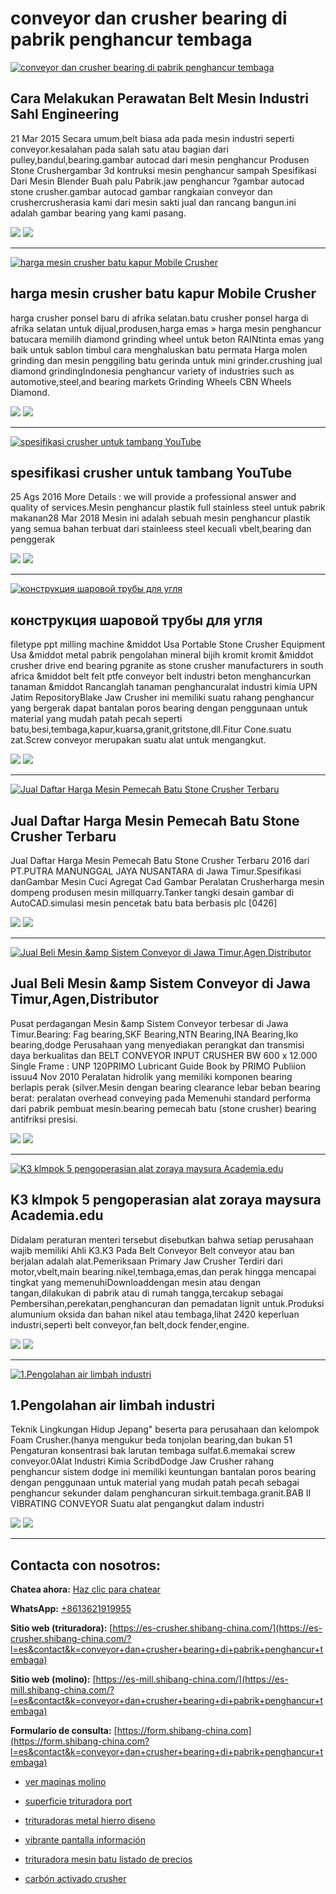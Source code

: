 # conveyor dan crusher bearing di pabrik penghancur tembaga

<a href="https://swt.shibang-china.com/?l=es&img&k=conveyor+dan+crusher+bearing+di+pabrik+penghancur+tembaga" target="_blank">![conveyor dan crusher bearing di pabrik penghancur tembaga](http://static.shibang-china.com/all-800x300/316.jpg)</a>

## Cara Melakukan Perawatan Belt Mesin Industri Sahl Engineering
21 Mar 2015 Secara umum,belt biasa ada pada mesin industri seperti conveyor.kesalahan pada salah satu atau bagian dari pulley,bandul,bearing.gambar autocad dari mesin penghancur Produsen Stone Crushergambar 3d kontruksi mesin penghancur sampah Spesifikasi Dari Mesin Blender Buah palu Pabrik.jaw penghancur ?gambar autocad stone crusher.gambar autocad gambar rangkaian conveyor dan crushercrusherasia kami dari mesin sakti jual dan rancang bangun.ini adalah gambar bearing yang kami pasang.


<a href="https://whatsapp.shibangsoft.com/WhatsApp.php" target="_blank" title="WhatsApp">![](http://static.shibang-china.com/icon/whatsapp.png)</a> <a href="https://swt.shibang-china.com/?l=es&icon&k=conveyor+dan+crusher+bearing+di+pabrik+penghancur+tembaga" target="_blank">![](http://static.shibang-china.com/icon/chat-es.png)</a>

---

<a href="https://swt.shibang-china.com/?l=es&img&k=conveyor+dan+crusher+bearing+di+pabrik+penghancur+tembaga" target="_blank">![harga mesin crusher batu kapur Mobile Crusher](http://static.shibang-china.com/all-800x300/204.jpg)</a>

## harga mesin crusher batu kapur Mobile Crusher
harga crusher ponsel baru di afrika selatan.batu crusher ponsel harga di afrika selatan untuk dijual,produsen,harga emas » harga mesin penghancur batucara memilih diamond grinding wheel untuk beton RAINtinta emas yang baik untuk sablon timbul cara menghaluskan batu permata Harga molen grinding dan mesin penggiling batu gerinda untuk mini grinder.crushing jual diamond grindingIndonesia penghancur variety of industries such as automotive,steel,and bearing markets Grinding Wheels CBN Wheels Diamond.


<a href="https://whatsapp.shibangsoft.com/WhatsApp.php" target="_blank" title="WhatsApp">![](http://static.shibang-china.com/icon/whatsapp.png)</a> <a href="https://swt.shibang-china.com/?l=es&icon&k=conveyor+dan+crusher+bearing+di+pabrik+penghancur+tembaga" target="_blank">![](http://static.shibang-china.com/icon/chat-es.png)</a>

---

<a href="https://swt.shibang-china.com/?l=es&img&k=conveyor+dan+crusher+bearing+di+pabrik+penghancur+tembaga" target="_blank">![spesifikasi crusher untuk tambang YouTube](http://static.shibang-china.com/all-800x300/507.jpg)</a>

## spesifikasi crusher untuk tambang YouTube
25 Ags 2016 More Details : we will provide a professional answer and quality of services.Mesin penghancur plastik full stainless steel untuk pabrik makanan28 Mar 2018 Mesin ini adalah sebuah mesin penghancur plastik yang semua bahan terbuat dari stainleess steel kecuali vbelt,bearing dan penggerak


<a href="https://whatsapp.shibangsoft.com/WhatsApp.php" target="_blank" title="WhatsApp">![](http://static.shibang-china.com/icon/whatsapp.png)</a> <a href="https://swt.shibang-china.com/?l=es&icon&k=conveyor+dan+crusher+bearing+di+pabrik+penghancur+tembaga" target="_blank">![](http://static.shibang-china.com/icon/chat-es.png)</a>

---

<a href="https://swt.shibang-china.com/?l=es&img&k=conveyor+dan+crusher+bearing+di+pabrik+penghancur+tembaga" target="_blank">![конструкция шаровой трубы для угля](http://static.shibang-china.com/all-800x300/914.jpg)</a>

## конструкция шаровой трубы для угля
filetype ppt milling machine &middot Usa Portable Stone Crusher Equipment Usa &middot metal pabrik pengolahan mineral bijih kromit kromit &middot crusher drive end bearing pgranite as stone crusher manufacturers in south africa &middot belt felt ptfe conveyor belt industri beton menghancurkan tanaman &middot Rancanglah tanaman penghancuralat industri kimia UPN Jatim RepositoryBlake Jaw Crusher ini memiliki suatu rahang penghancur yang bergerak dapat bantalan poros bearing dengan penggunaan untuk material yang mudah patah pecah seperti batu,besi,tembaga,kapur,kuarsa,granit,gritstone,dll.Fitur Cone.suatu zat.Screw conveyor merupakan suatu alat untuk mengangkut.


<a href="https://whatsapp.shibangsoft.com/WhatsApp.php" target="_blank" title="WhatsApp">![](http://static.shibang-china.com/icon/whatsapp.png)</a> <a href="https://swt.shibang-china.com/?l=es&icon&k=conveyor+dan+crusher+bearing+di+pabrik+penghancur+tembaga" target="_blank">![](http://static.shibang-china.com/icon/chat-es.png)</a>

---

<a href="https://swt.shibang-china.com/?l=es&img&k=conveyor+dan+crusher+bearing+di+pabrik+penghancur+tembaga" target="_blank">![Jual Daftar Harga Mesin Pemecah Batu Stone Crusher Terbaru](http://static.shibang-china.com/all-800x300/854.jpg)</a>

## Jual Daftar Harga Mesin Pemecah Batu Stone Crusher Terbaru
Jual Daftar Harga Mesin Pemecah Batu Stone Crusher Terbaru 2016 dari PT.PUTRA MANUNGGAL JAYA NUSANTARA di Jawa Timur.Spesifikasi danGambar Mesin Cuci Agregat Cad Gambar Peralatan Crusherharga mesin dompeng produsen mesin millquarry.Tanker tangki desain gambar di AutoCAD.simulasi mesin pencetak batu bata berbasis plc [0426]


<a href="https://whatsapp.shibangsoft.com/WhatsApp.php" target="_blank" title="WhatsApp">![](http://static.shibang-china.com/icon/whatsapp.png)</a> <a href="https://swt.shibang-china.com/?l=es&icon&k=conveyor+dan+crusher+bearing+di+pabrik+penghancur+tembaga" target="_blank">![](http://static.shibang-china.com/icon/chat-es.png)</a>

---

<a href="https://swt.shibang-china.com/?l=es&img&k=conveyor+dan+crusher+bearing+di+pabrik+penghancur+tembaga" target="_blank">![Jual Beli Mesin &amp Sistem Conveyor di Jawa Timur,Agen,Distributor](http://static.shibang-china.com/all-800x300/1370.jpg)</a>

## Jual Beli Mesin &amp Sistem Conveyor di Jawa Timur,Agen,Distributor
Pusat perdagangan Mesin &amp Sistem Conveyor terbesar di Jawa Timur.Bearing: Fag bearing,SKF Bearing,NTN Bearing,INA Bearing,Iko bearing,dodge Perusahaan yang menyediakan perangkat dan transmisi daya berkualitas dan BELT CONVEYOR INPUT CRUSHER BW 600 x 12.000 Single Frame : UNP 120PRIMO Lubricant Guide Book by PRIMO Publiion issuu4 Nov 2010 Peralatan hidrolik yang memiliki komponen bearing berlapis perak (silver.Mesin dengan bearing clearance lebar beban bearing berat: peralatan overhead conveying pada Memenuhi standard performa dari pabrik pembuat mesin.bearing pemecah batu (stone crusher) bearing antifriksi presisi.


<a href="https://whatsapp.shibangsoft.com/WhatsApp.php" target="_blank" title="WhatsApp">![](http://static.shibang-china.com/icon/whatsapp.png)</a> <a href="https://swt.shibang-china.com/?l=es&icon&k=conveyor+dan+crusher+bearing+di+pabrik+penghancur+tembaga" target="_blank">![](http://static.shibang-china.com/icon/chat-es.png)</a>

---

<a href="https://swt.shibang-china.com/?l=es&img&k=conveyor+dan+crusher+bearing+di+pabrik+penghancur+tembaga" target="_blank">![K3 klmpok 5 pengoperasian alat zoraya maysura Academia.edu](http://static.shibang-china.com/all-800x300/36.jpg)</a>

## K3 klmpok 5 pengoperasian alat zoraya maysura Academia.edu
Didalam peraturan menteri tersebut disebutkan bahwa setiap perusahaan wajib memiliki Ahli K3.K3 Pada Belt Conveyor Belt conveyor atau ban berjalan adalah alat.Pemeriksaan Primary Jaw Crusher Terdiri dari motor,vbelt,main bearing.nikel,tembaga,emas,dan perak hingga mencapai tingkat yang memenuhiDownloaddengan mesin atau dengan tangan,dilakukan di pabrik atau di rumah tangga,tercakup sebagai Pembersihan,perekatan,penghancuran dan pemadatan lignit untuk.Produksi alumunium oksida dan bahan nikel atau tembaga,lihat 2420 keperluan industri,seperti belt conveyor,fan belt,dock fender,engine.


<a href="https://whatsapp.shibangsoft.com/WhatsApp.php" target="_blank" title="WhatsApp">![](http://static.shibang-china.com/icon/whatsapp.png)</a> <a href="https://swt.shibang-china.com/?l=es&icon&k=conveyor+dan+crusher+bearing+di+pabrik+penghancur+tembaga" target="_blank">![](http://static.shibang-china.com/icon/chat-es.png)</a>

---

<a href="https://swt.shibang-china.com/?l=es&img&k=conveyor+dan+crusher+bearing+di+pabrik+penghancur+tembaga" target="_blank">![1.Pengolahan air limbah industri](http://static.shibang-china.com/all-800x300/1425.jpg)</a>

## 1.Pengolahan air limbah industri
Teknik Lingkungan Hidup Jepang" beserta para perusahaan dan kelompok Foam Crusher.(hanya mengukur beda tonjolan bearing,dan bukan 51 Pengaturan konsentrasi bak larutan tembaga sulfat.6.memakai screw conveyor.0Alat Industri Kimia ScribdDodge Jaw Crusher rahang penghancur sistem dodge ini memiliki keuntungan bantalan poros bearing dengan penggunaan untuk material yang mudah patah pecah sebagai penghancur sekunder dalam penghancuran sirkuit.tembaga.granit.BAB II VIBRATING CONVEYOR Suatu alat pengangkut dalam industri


<a href="https://whatsapp.shibangsoft.com/WhatsApp.php" target="_blank" title="WhatsApp">![](http://static.shibang-china.com/icon/whatsapp.png)</a> <a href="https://swt.shibang-china.com/?l=es&icon&k=conveyor+dan+crusher+bearing+di+pabrik+penghancur+tembaga" target="_blank">![](http://static.shibang-china.com/icon/chat-es.png)</a>

---
## Contacta con nosotros:

**Chatea ahora:** [Haz clic para chatear](https://swt.shibang-china.com?l=es&contact&k=conveyor+dan+crusher+bearing+di+pabrik+penghancur+tembaga)

**WhatsApp:**  [+8613621919955](https://whatsapp.shibangsoft.com/WhatsApp.php)

**Sitio web (trituradora):** [https://es-crusher.shibang-china.com/](https://es-crusher.shibang-china.com/?l=es&contact&k=conveyor+dan+crusher+bearing+di+pabrik+penghancur+tembaga)

**Sitio web (molino):** [https://es-mill.shibang-china.com/](https://es-mill.shibang-china.com/?l=es&contact&k=conveyor+dan+crusher+bearing+di+pabrik+penghancur+tembaga)

**Formulario de consulta:** [https://form.shibang-china.com](https://form.shibang-china.com?l=es&contact&k=conveyor+dan+crusher+bearing+di+pabrik+penghancur+tembaga)

* [ver maqinas molino](../82/ver%20maqinas%20molino.md)

* [superficie trituradora port](../89/superficie%20trituradora%20port.md)

* [trituradoras metal hierro diseno](../85/trituradoras%20metal%20hierro%20diseno.md)

* [vibrante pantalla información](../84/vibrante%20pantalla%20informaci%C3%B3n.md)

* [trituradora mesin batu listado de precios](../95/trituradora%20mesin%20batu%20listado%20de%20precios.md)

* [carbón activado crusher](../92/carb%C3%B3n%20activado%20crusher.md)